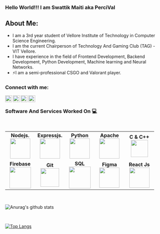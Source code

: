### Hello World!!! I am Swattik Maiti aka PerciVal

## About Me:

* I am a 3rd year student of Vellore Institute of Technology in Computer Science Engineering.
* I am the current Chairperson of Technology And Gaming Club (TAG) - VIT Vellore.
* I have experience in the field of Frontend Development, Backend Development, Python Development, Machine learning and Neural Networks. 
* ⚡I am a semi-professional CSGO and Valorant player. 

### Connect with me:


[<img align="left" alt="codeSTACKr | YouTube" width="22px" src="https://cdn.jsdelivr.net/npm/simple-icons@v3/icons/youtube.svg" />][youtube]
[<img align="left" alt="codeSTACKr | LinkedIn" width="22px" src="https://cdn.jsdelivr.net/npm/simple-icons@v3/icons/linkedin.svg" />][linkedin]
[<img align="left" alt="codeSTACKr | Instagram" width="22px" src="https://cdn.jsdelivr.net/npm/simple-icons@v3/icons/instagram.svg" />][instagram]
[<img align="left" alt="codeSTACKr | Instagram" width="22px" src="https://cdn.jsdelivr.net/npm/simple-icons@v3/icons/discord.svg" />][discord]

<br />

### Software And Services Worked On :computer:

<br>
<table>
<tbody>
<tr>
<td align="center" width="20%">
<span><b><center>Nodejs.</center></b></span> 
<img height=65px src="https://upload.wikimedia.org/wikipedia/commons/thumb/d/d9/Node.js_logo.svg/1920px-Node.js_logo.svg.png"> 
</td>
<td align="center" width="20%">
<span><b><center>Expressjs.</center></b></span> 
<img height=65px src="https://upload.wikimedia.org/wikipedia/commons/6/64/Expressjs.png"> 
</td>
<td align="center" width="20%">
 <span><b><center>Python</center></b></span> 
<img height=65px src="https://upload.wikimedia.org/wikipedia/commons/thumb/f/f8/Python_logo_and_wordmark.svg/1920px-Python_logo_and_wordmark.svg.png"> 
</td>
<td align="center" width="20%">
<span><b><center>Apache</center></b></span> 
<img height=65px src="https://upload.wikimedia.org/wikipedia/commons/thumb/d/db/Apache_Software_Foundation_Logo_%282016%29.svg/640px-Apache_Software_Foundation_Logo_%282016%29.svg.png"> 
</td>
<td align="center" width="20%">
<span><b><center>C & C++</center></b></span> 
<img height=55px src="https://financesonline.com/uploads/2019/08/Microsoft-Visual-Studio-logo1.png"> 
</td>
</tr>
<tr>
<td align="center" width="20%">
<span><b><center>Firebase</center></b></span> 
<img height=69px src="https://1.bp.blogspot.com/-YIfQT6q8ZM4/Vzyq5z1B8HI/AAAAAAAAAAc/UmWSSMLKtKgtH7CACElUp12zXkrPK5UoACLcB/s1600/image00.png"> 
</td>
<td align="center" width="20%">
<span><b><center>Git</center></b></span> 
<img height=60px src="https://git-scm.com/images/logos/downloads/Git-Logo-2Color.png"> 
</td>

<td align="center" width="20%">
 <span><b><center>SQL</center></b></span> 
<img height=70px src="https://www.macworld.co.uk/cmsdata/features/3638150/setup_learn_sql_mac_thumb1200_4-3.jpg"> 
</td>
</td>
 <td align="center" width="20%">
<span><b><center>Figma</center></b></span> 
<img height=65px src="https://wptavern.com/wp-content/uploads/2018/11/Screen-Shot-2018-11-19-at-8.43.27-PM.png"> 
</td>
<td align="center" width="20%">
<span><b><center>React Js</center></b></span> 
<img height=65px src="https://upload.wikimedia.org/wikipedia/commons/thumb/a/a7/React-icon.svg/1200px-React-icon.svg.png"> 
</td>
</tr>
</tbody>
</table>

<br />


  ![Anurag's github stats](https://github-readme-stats.vercel.app/api?username=PerciValXIII&show_icons=true&theme=tokyonight)

<br />

 [![Top Langs](https://github-readme-stats.vercel.app/api/top-langs/?username=PerciValXIII&layout=compact&theme=tokyonight)](https://github.com/anuraghazra/github-readme-stats)







[youtube]: https://www.youtube.com/channel/UCN8BXMS-mFeY1BOB5SP_-ZQ?view_as=subscriber
[instagram]: https://www.instagram.com/swattik_13/
[linkedin]: https://www.linkedin.com/in/swattik-maiti-6615b31a3/
[discord]: https://discord.gg/FMYEx8j
